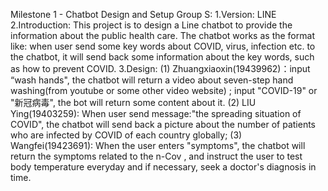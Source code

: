 Milestone 1 - Chatbot Design and Setup
Group S: 
1.Version: LINE
2.Introduction: This project is to design a Line chatbot to provide the information about the public health care. The chatbot works as the format like: when user send some key words about COVID, virus, infection etc. to the chatbot, it will send back some information about the key words, such as how to prevent COVID.
3.Design:
(1) Zhuangxiaoxin(19439962)：input “wash hands", the chatbot will return a video about seven-step hand washing(from youtube or some other video website) ; input "COVID-19" or "新冠病毒", the bot will return some content about it.
(2) LIU Ying(19403259): When user send message:"the spreading situation of COVID", the chatbot will send back a picture about the number of patients who are infected by COVID of each country globally; 
(3) Wangfei(19423691): When the user enters "symptoms", the chatbot will return the symptoms related to the n-Cov , and instruct the user to test body temperature everyday and if necessary, seek a doctor's diagnosis in time.
